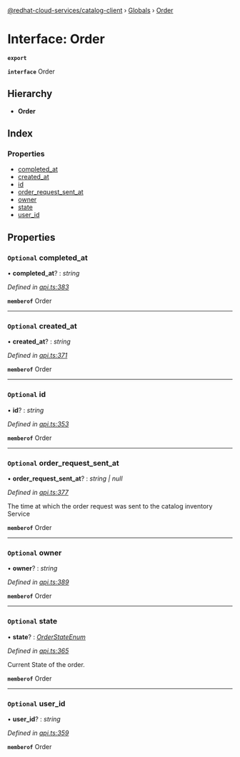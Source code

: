 [@redhat-cloud-services/catalog-client](../README.md) › [Globals](../globals.md) › [Order](order.md)

# Interface: Order

**`export`** 

**`interface`** Order

## Hierarchy

* **Order**

## Index

### Properties

* [completed_at](order.md#optional-completed_at)
* [created_at](order.md#optional-created_at)
* [id](order.md#optional-id)
* [order_request_sent_at](order.md#optional-order_request_sent_at)
* [owner](order.md#optional-owner)
* [state](order.md#optional-state)
* [user_id](order.md#optional-user_id)

## Properties

### `Optional` completed_at

• **completed_at**? : *string*

*Defined in [api.ts:383](https://github.com/RedHatInsights/javascript-clients/blob/master/packages/catalog/api.ts#L383)*

**`memberof`** Order

___

### `Optional` created_at

• **created_at**? : *string*

*Defined in [api.ts:371](https://github.com/RedHatInsights/javascript-clients/blob/master/packages/catalog/api.ts#L371)*

**`memberof`** Order

___

### `Optional` id

• **id**? : *string*

*Defined in [api.ts:353](https://github.com/RedHatInsights/javascript-clients/blob/master/packages/catalog/api.ts#L353)*

**`memberof`** Order

___

### `Optional` order_request_sent_at

• **order_request_sent_at**? : *string | null*

*Defined in [api.ts:377](https://github.com/RedHatInsights/javascript-clients/blob/master/packages/catalog/api.ts#L377)*

The time at which the order request was sent to the catalog inventory Service

**`memberof`** Order

___

### `Optional` owner

• **owner**? : *string*

*Defined in [api.ts:389](https://github.com/RedHatInsights/javascript-clients/blob/master/packages/catalog/api.ts#L389)*

**`memberof`** Order

___

### `Optional` state

• **state**? : *[OrderStateEnum](../enums/orderstateenum.md)*

*Defined in [api.ts:365](https://github.com/RedHatInsights/javascript-clients/blob/master/packages/catalog/api.ts#L365)*

Current State of the order.

**`memberof`** Order

___

### `Optional` user_id

• **user_id**? : *string*

*Defined in [api.ts:359](https://github.com/RedHatInsights/javascript-clients/blob/master/packages/catalog/api.ts#L359)*

**`memberof`** Order
